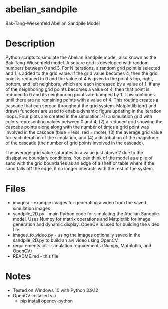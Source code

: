 # abelian_sandpile
Bak-Tang-Wiesenfeld Abelian Sandpile Model

# Description
Python scripts to simulate the Abelian Sandpile model, also known as the Bak-Tang-Wiesenfeld model. A square grid is developed with random numbers between 0 and 3. For N iterations, a random grid point is selected and 1 is added to the grid value. If the grid value becomes 4, then the grid point is reduced to 0 and the value of 4 is given to the point's top, right, bottom, and left neighbors, which are each increased by a value of 1. If any of the neighboring grid points becomes a value of 4, then that point is reduced to 0 and its neighboring points are bumped by 1. This continues until there are no remaining points with a value of 4. This routine creates a cascade that can spread throughout the grid system. Matplotlib ion() and draw() functions are used to enable dynamic figure updating in the iteration loops. Four plots are created in the simulation: (1) a simulation grid with colors representing values between 0 and 4, (2) a reduced grid showing the cascade points alone along with the number of times a grid point was involved in the cascade (blue = less, red = more), (3) the average grid value for each iteration of the simulation, and (4) a distribution of the magnitude of the cascade (the number of grid points involved in the cascade). 

The average grid value saturates to a value just above 2 due to the dissipative boundary conditions. You can think of the model as a pile of sand with the grid boundaries as an edge of a shelf or table where if the sand falls off the edge, it no longer interacts with the rest of the system. 

# Files
 - images\ - example images for generating a video from the saved simulation images
 - sandpile_2D.py - main Python code for simulating the Abelian Sandpile model. Uses Numpy for matrix operations and Matplotlib for image generation and dynamic display. OpenCV is used for building the video file. 
 - images_to_video.py - using the images optionally saved in the sandpile_2D.py to build an avi video using OpenCV. 
 - requirements.txt - simulation requirements (Numpy, Matplotlib, and OpenCV)
 - README.md - this file

# Notes
 - Tested on Windows 10 with Python 3.9.12
 - OpenCV installed via
   - pip install opencv-python
